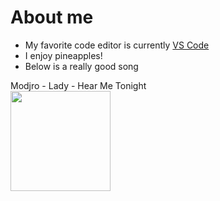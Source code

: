 # About me

* My favorite code editor is currently [VS Code](https://code.visualstudio.com/)
* I enjoy pineapples!
* Below is a really good song

Modjro - Lady - Hear Me Tonight</br>
<a href="https://open.spotify.com/track/49X0LAl6faAusYq02PRAY6" rel="Lady - Hear Me Tonight"><img src="https://i.scdn.co/image/ab67616d0000b27354c5c304064df85d61253ac7" height="160" width="160" ></a>

